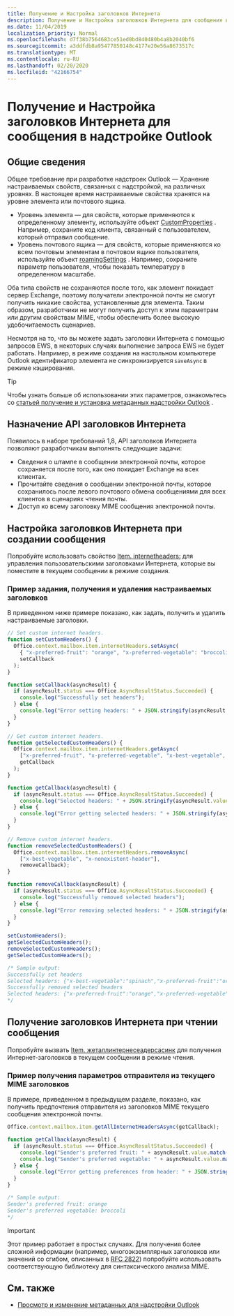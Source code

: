 ```yaml
---
title: Получение и Настройка заголовков Интернета
description: Получение и Настройка заголовков Интернета для сообщения в надстройке Outlook.
ms.date: 11/04/2019
localization_priority: Normal
ms.openlocfilehash: d7f38b7564683ce51ed0bd840480b4a8b2040bf6
ms.sourcegitcommit: a3ddfdb8a95477850148c4177e20e56a8673517c
ms.translationtype: MT
ms.contentlocale: ru-RU
ms.lasthandoff: 02/20/2020
ms.locfileid: "42166754"
---
```

# <a name="get-and-set-internet-headers-on-a-message-in-an-outlook-add-in"></a>Получение и Настройка заголовков Интернета для сообщения в надстройке Outlook

## <a name="background"></a>Общие сведения

Общее требование при разработке надстроек Outlook — Хранение настраиваемых свойств, связанных с надстройкой, на различных уровнях. В настоящее время настраиваемые свойства хранятся на уровне элемента или почтового ящика.

- Уровень элемента — для свойств, которые применяются к определенному элементу, используйте объект [CustomProperties](/javascript/api/outlook/office.customproperties) . Например, сохраните код клиента, связанный с пользователем, который отправил сообщение.
- Уровень почтового ящика — для свойств, которые применяются ко всем почтовым элементам в почтовом ящике пользователя, используйте объект [roamingSettings](/javascript/api/outlook/office.roamingsettings) . Например, сохраните параметр пользователя, чтобы показать температуру в определенном масштабе.

Оба типа свойств не сохраняются после того, как элемент покидает сервер Exchange, поэтому получатели электронной почты не смогут получить никакие свойства, установленные для элемента. Таким образом, разработчики не могут получить доступ к этим параметрам или другим свойствам MIME, чтобы обеспечить более высокую удобочитаемость сценариев.

Несмотря на то, что вы можете задать заголовки Интернета с помощью запросов EWS, в некоторых случаях выполнение запроса EWS не будет работать. Например, в режиме создания на настольном компьютере Outlook идентификатор элемента не синхронизируется `saveAsync` в режиме кэширования.

> [!TIP]
> Чтобы узнать больше об использовании этих параметров, ознакомьтесь со [статьей получение и установка метаданных надстройки Outlook](metadata-for-an-outlook-add-in.md) .

## <a name="purpose-of-the-internet-headers-api"></a>Назначение API заголовков Интернета

Появилось в наборе требований 1,8, API заголовков Интернета позволяют разработчикам выполнять следующие задачи:

- Сведения о штампе в сообщении электронной почты, которое сохраняется после того, как оно покидает Exchange на всех клиентах.
- Прочитайте сведения о сообщении электронной почты, которое сохранилось после левого почтового обмена сообщениями для всех клиентов в сценариях чтения почты.
- Доступ ко всему заголовку MIME сообщения электронной почты.

## <a name="set-internet-headers-while-composing-a-message"></a>Настройка заголовков Интернета при создании сообщения

Попробуйте использовать свойство [Item. internetheaders:](/javascript/api/outlook/office.messagecompose#internetheaders) для управления пользовательскими заголовками Интернета, которые вы поместите в текущем сообщении в режиме создания.

### <a name="set-get-and-remove-custom-headers-example"></a>Пример задания, получения и удаления настраиваемых заголовков

В приведенном ниже примере показано, как задать, получить и удалить настраиваемые заголовки.

```js
// Set custom internet headers.
function setCustomHeaders() {
  Office.context.mailbox.item.internetHeaders.setAsync(
    { "x-preferred-fruit": "orange", "x-preferred-vegetable": "broccoli", "x-best-vegetable": "spinach" },
    setCallback
  );
}

function setCallback(asyncResult) {
  if (asyncResult.status === Office.AsyncResultStatus.Succeeded) {
    console.log("Successfully set headers");
  } else {
    console.log("Error setting headers: " + JSON.stringify(asyncResult.error));
  }
}

// Get custom internet headers.
function getSelectedCustomHeaders() {
  Office.context.mailbox.item.internetHeaders.getAsync(
    ["x-preferred-fruit", "x-preferred-vegetable", "x-best-vegetable", "x-nonexistent-header"],
    getCallback
  );
}

function getCallback(asyncResult) {
  if (asyncResult.status === Office.AsyncResultStatus.Succeeded) {
    console.log("Selected headers: " + JSON.stringify(asyncResult.value));
  } else {
    console.log("Error getting selected headers: " + JSON.stringify(asyncResult.error));
  }
}

// Remove custom internet headers.
function removeSelectedCustomHeaders() {
  Office.context.mailbox.item.internetHeaders.removeAsync(
    ["x-best-vegetable", "x-nonexistent-header"],
    removeCallback);
}

function removeCallback(asyncResult) {
  if (asyncResult.status === Office.AsyncResultStatus.Succeeded) {
    console.log("Successfully removed selected headers");
  } else {
    console.log("Error removing selected headers: " + JSON.stringify(asyncResult.error));
  }
}

setCustomHeaders();
getSelectedCustomHeaders();
removeSelectedCustomHeaders();
getSelectedCustomHeaders();

/* Sample output:
Successfully set headers
Selected headers: {"x-best-vegetable":"spinach","x-preferred-fruit":"orange","x-preferred-vegetable":"broccoli"}
Successfully removed selected headers
Selected headers: {"x-preferred-fruit":"orange","x-preferred-vegetable":"broccoli"}
*/
```

## <a name="get-internet-headers-while-reading-a-message"></a>Получение заголовков Интернета при чтении сообщения

Попробуйте вызвать [Item. жеталлинтернесеадерсасинк](/javascript/api/outlook/office.messageread#getallinternetheadersasync-options--callback-) для получения Интернет-заголовков в текущем сообщении в режиме чтения.

### <a name="get-sender-preferences-from-current-mime-headers-example"></a>Пример получения параметров отправителя из текущего MIME заголовков

В примере, приведенном в предыдущем разделе, показано, как получить предпочтения отправителя из заголовков MIME текущего сообщения электронной почты.

```js
Office.context.mailbox.item.getAllInternetHeadersAsync(getCallback);

function getCallback(asyncResult) {
  if (asyncResult.status === Office.AsyncResultStatus.Succeeded) {
    console.log("Sender's preferred fruit: " + asyncResult.value.match(/x-preferred-fruit:.*/gim)[0].slice(19));
    console.log("Sender's preferred vegetable: " + asyncResult.value.match(/x-preferred-vegetable:.*/gim)[0].slice(23));
  } else {
    console.log("Error getting preferences from header: " + JSON.stringify(asyncResult.error));
  }
}

/* Sample output:
Sender's preferred fruit: orange
Sender's preferred vegetable: broccoli
*/
```

> [!IMPORTANT]
> Этот пример работает в простых случаях. Для получения более сложной информации (например, многоэкземплярных заголовков или значений со сгибом, описанных в [RFC 2822](https://tools.ietf.org/html/rfc2822)) попробуйте использовать соответствующую библиотеку для синтаксического анализа MIME.

## <a name="see-also"></a>См. также

- [Просмотр и изменение метаданных для надстройки Outlook](metadata-for-an-outlook-add-in.md)

